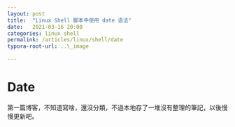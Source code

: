 ```yaml
---
layout: post
title:  "Linux Shell 脚本中使用 date 语法"
date:   2021-03-16 20:00
categories: linux shell
permalink: /articles/linux/shell/date
typora-root-url: ..\_image

---
```


# Date

第一篇博客，不知道寫啥，還沒分類，不過本地存了一堆沒有整理的筆記，以後慢慢更新吧。

